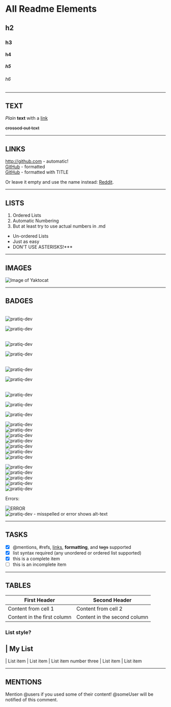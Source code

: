 <!-- HEADINGS / TITLES --------------------------------------------------------->
# All Readme Elements
## h2
### h3
#### h4
##### h5
###### h6

--------------------------------------------------------------------------
## TEXT

*Plain* **text** with a [link](http://google.com "TO GOOGLE")

~~crossed out text~~

--------------------------------------------------------------------------
## LINKS

http://github.com - automatic!  
[GitHub](http://github.com) - formatted  
[GitHub](http://github.com "GO TO GITHUB!") - formatted with TITLE  

Or leave it empty and use the name instead: [Reddit].  

<!-- the following link text and URL will be hidden: used as link list later -->
[Reddit]: http://www.reddit.com 

--------------------------------------------------------------------------

## LISTS

1. Ordered Lists
2. Automatic Numbering
3. But at least try to use actual numbers in .md

- Un-ordered Lists
- Just as easy
- DON'T USE ASTERISKS!***

--------------------------------------------------------------------------

## IMAGES

![Image of Yaktocat](https://octodex.github.com/images/yaktocat.png "Yaktocat")

--------------------------------------------------------------------------

## BADGES

\
![pratiq-dev](https://img.shields.io/badge/default-badge-blue "Thats Me!")

![pratiq-dev](https://img.shields.io/badge/pratiq-dev-blue?logo=javascript "Thats Me!")

\
![pratiq-dev](https://img.shields.io/badge/plastic-badge-blue?style=plastic "Thats Me!")

![pratiq-dev](https://img.shields.io/badge/pratiq-dev-blue?style=plastic&logo=npm "Thats Me!")

\
![pratiq-dev](https://img.shields.io/badge/flat_square-badge-blue?style=flat-square "Thats Me!")

![pratiq-dev](https://img.shields.io/badge/pratiq-dev-blue?style=flat-square&logo=git "Thats Me!")

\
![pratiq-dev](https://img.shields.io/badge/for_the-badge-blue?style=for-the-badge "Thats Me!")

![pratiq-dev](https://img.shields.io/badge/pratiq-dev-blue?style=for-the-badge&logo=github "Thats Me!")

![pratiq-dev](https://img.shields.io/badge/Title_only!-yellow?style=for-the-badge&logo=git "Thats Me!") 

![pratiq-dev](https://img.shields.io/badge/color-brightgreen-brightgreen?style=flat-square "Thats Me!")  
![pratiq-dev](https://img.shields.io/badge/color-yellowgreen-yellowgreen?style=flat-square "Thats Me!")  
![pratiq-dev](https://img.shields.io/badge/color-yellow-yellow?style=flat-square "Thats Me!")  
![pratiq-dev](https://img.shields.io/badge/color-orange-orange?style=flat-square "Thats Me!")  
![pratiq-dev](https://img.shields.io/badge/color-red-red?style=flat-square "Thats Me!")  
![pratiq-dev](https://img.shields.io/badge/color-blue-blue?style=flat-square "Thats Me!")  
![pratiq-dev](https://img.shields.io/badge/color-blueviolet-blueviolet?style=flat-square "Thats Me!")  

![pratiq-dev](https://img.shields.io/badge/color-black-black?style=flat-square "Thats Me!")  
![pratiq-dev](https://img.shields.io/badge/color-grey-grey?style=flat-square "Thats Me!")  
![pratiq-dev](https://img.shields.io/badge/color-lightgrey-lightgrey?style=flat-square "Thats Me!")  
![pratiq-dev](https://img.shields.io/badge/color-white-white?style=flat-square "Thats Me!")   
![pratiq-dev](https://img.shields.io/badge/color-%23220088-220088?style=flat-square "Thats Me!")  

Errors:  

![ERROR](https://img.shields.io/badge/ "purposeful error")  
![pratiq-dev](https://img.shelds.io/bge/color-green----green?style=flat-square "Thats Me!") - misspelled or error shows alt-text 

--------------------------------------------------------------------------

## TASKS

- [x] @mentions, #refs, [links](), **formatting**, and <del>tags</del> supported
- [x] list syntax required (any unordered or ordered list supported)
- [x] this is a complete item
- [ ] this is an incomplete item

--------------------------------------------------------------------------

## TABLES

First Header | Second Header
------------ | -------------
Content from cell 1 | Content from cell 2
Content in the first column | Content in the second column

### List style?

| My List
-
| List item
| List item
| List item number three
| List item
| List item

--------------------------------------------------------------------------

## MENTIONS

Mention @users if you used some of their content!
@someUser will be notified of this comment.
